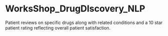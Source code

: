 # WorksShop_DrugDIscovery_NLP
Patient reviews on specific drugs along with related conditions and a 10 star patient rating reflecting overall patient satisfaction.
